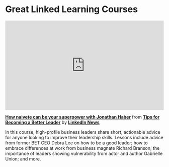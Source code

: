 <h1> Great Linked Learning Courses</h1>

<div style="position:relative;height:0;padding-bottom:56.25%"><iframe width="640" height="360" src="https://www.linkedin.com/learning/embed/tips-for-becoming-a-better-leader/how-naivete-can-be-your-superpower-with-jonathan-haber?autoplay=false&claim=AQFd6Hp1AIUDigAAAZfwadQoUxNeMtHenqD6dpUOruTQ7vuhl8WE40h_Q4gnTRiAFatNVku-sQVWvIEOYQAScx2wBkJGIPXewJ84AB1oJkcLt0TfBeBs7O7rIm-Tg5tzbvm3EO9geqsuxPLEebwYxBMarx3pyk1eFnrQWK9v4cY4qFnx77Lt9c21SOAioSCJXrUi8_M-YxObbfOAZKB_65QZTimjW8ojAKL5JGtdjqs2pBd3Y2RrAfej_52IzfbD5SnybjWYfBtBV27Bs6V0Oj4LRIuP6vIVzC9Ngh2KrB9NrsQfaSx3zpM8wvyvN9QlxjzJu0cE34fF8uicF4SN4gAODITJtXs_eVopBkaYM1hVdNOR2IXNZetfLpUNuMk13gfHHNomYp8qDB6AL8ROCzZE-DWz1T6Xi_2CLcCst8fMyZPUgwDL1yQ-lpFUkWHa4iVCEis22vps4rKSz2iLIVUV8Pugm1x-pW0thhtRpMi46C7-qpcf7YNge0NIMLor7N2XmyMFUqwIyYcCOdnurqtqRmV7UPdAurpS3M2P4mX8wLh7E-ePa1HZcVKFKIIr9ucZTFUOO4pNDSAM5TKuxvb5RGkiHx0ncsrj_T0cMGIO_Fa8UaPU9cJlqd7pr9rtuRaWqisJw1DpZZ-856S9LYuPiXxazxncUJsRxIFhC9VyPrl9UponEWy3UJiVNPgkeVWryG9Pv5W6OI0Kucl0Sucxvwt1vjY5lhElXvepwzCQZXx2Wd2C2FIWMeE7V9eLJJDgMgEFijrpDKYktbdBVylFtB-hWcXMDOrSC8UMKpibIGz-KXSqyjsVwRojjAT11f_hctFDzhh0ryDGJLlEkNciQ6-vvNwKEcnMxok8TY3MiUP4RpxrLkJSRXUsO9aNgTBnidcjToVEvmjv8_Kx1Y6IULWxznD3adNivx4GAgNZEsOAhaRb5o9N_zBAuEiVVnzyOaLdw-VpKjhO09In5p3ZD-pn7BKZuL9s7Y0ohF27t1ZM7E6cv9qJvzyE2gHaLo-Px7b5L05X_9b0yBqQTKU_Ya_VI87P8CP1-HC74wqIyW_ZfBcVyKL-IaYRfNNhMa_wqEHVqeK-9Okr0lz7P86Xl8tqhNIi7RbiJvmhz3ME0padGj6HxZBPfj0iSyeStfGKRC0nGsnKL9oTiK7rHBcowW9WCjprlXfL9qyfBx03381vD5mfmq6uL594_6cl6yFM7gJ1m9mB_TI2FXsPE-shR54" mozallowfullscreen="true" webkitallowfullscreen="true" allowfullscreen="true" frameborder="0" style="position:absolute;width:100%;height:100%;left:0"></iframe></div><p><strong><a href="https://www.linkedin.com/learning/tips-for-becoming-a-better-leader/how-naivete-can-be-your-superpower-with-jonathan-haber?trk=embed_lil">How naivete can be your superpower with Jonathan Haber</a></strong> from <strong><a href="https://www.linkedin.com/learning/tips-for-becoming-a-better-leader?trk=embed_lil">Tips for Becoming a Better Leader</a></strong> by <strong><a href="https://www.linkedin.com/learning/instructors/linkedin-news?trk=embed_lil">LinkedIn News</a></strong></p>

In this course, high-profile business leaders share short, actionable advice for anyone looking to improve their leadership skills. Lessons include advice from former BET CEO Debra Lee on how to be a good leader; how to embrace differences at work from business magnate Richard Branson; the importance of leaders showing vulnerability from actor and author Gabrielle Union; and more.

